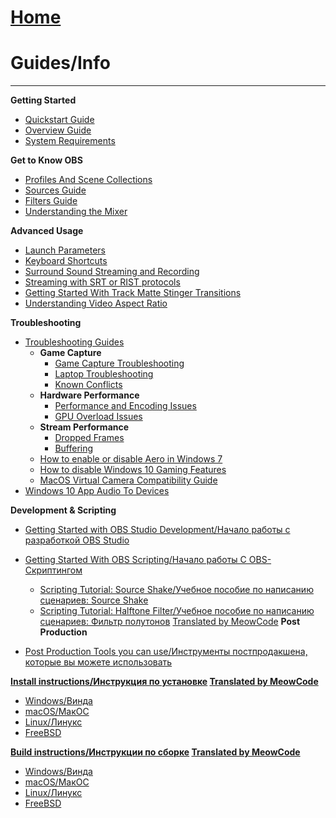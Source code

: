 # [Home](Home)

# Guides/Info
** **
**Getting Started**

* [Quickstart Guide](OBS-Studio-Quickstart)
* [Overview Guide](OBS-Studio-Overview)
* [System Requirements](System-Requirements)

**Get to Know OBS**

* [Profiles And Scene Collections](https://github.com/obsproject/obs-studio/wiki/Profiles-And-Scene-Collections)
* [Sources Guide](Sources-Guide)
* [Filters Guide](Filters-Guide)
* [Understanding the Mixer](Understanding-The-Mixer)

**Advanced Usage**

* [Launch Parameters](Launch-Parameters) 
* [Keyboard Shortcuts](Keyboard-Shortcuts)
* [Surround Sound Streaming and Recording](Surround-Sound-Streaming-And-Recording)
* [Streaming with SRT or RIST protocols](Streaming-With-SRT-Or-RIST-Protocols)
* [Getting Started With Track Matte Stinger Transitions](Getting-Started-With-Track-Matte-Stinger-Transitions)
* [Understanding Video Aspect Ratio](Understanding-Aspect-Ratio)

**Troubleshooting**

* [Troubleshooting Guides](Troubleshooting-Guides)
  * **Game Capture**
    * [Game Capture Troubleshooting](Game-Capture-Guide)
    * [Laptop Troubleshooting](Laptop-Troubleshooting)
    * [Known Conflicts](Known-Conflicts)
  * **Hardware Performance**
    * [Performance and Encoding Issues](General-Performance-and-Encoding-Issues)
    * [GPU Overload Issues](GPU-overload-issues)
  * **Stream Performance**
    * [Dropped Frames](Dropped-Frames-and-General-Connection-Issues)
    * [Buffering](Stream-Buffering-Issues)
  * [How to enable or disable Aero in Windows 7](How-to-enable-or-disable-Aero-in-Windows-7)
  * [How to disable Windows 10 Gaming Features](How-to-disable-Windows-10-Gaming-Features)
  * [MacOS Virtual Camera Compatibility Guide](MacOS-Virtual-Camera-Compatibility-Guide)
* [Windows 10 App Audio To Devices](Windows-10-App-Volume-Device-Preferences)

**Development & Scripting**

* [Getting Started with OBS Studio Development/Начало работы с разработкой OBS Studio](Getting-Started-with-OBS-Studio-Development)
* [Getting Started With OBS Scripting/Начало работы С OBS-Скриптингом](Getting-Started-With-OBS-Scripting)
  * [Scripting Tutorial: Source Shake/Учебное пособие по написанию сценариев: Source Shake](Scripting-Tutorial-Source-Shake)
  * [Scripting Tutorial: Halftone Filter/Учебное пособие по написанию сценариев: Фильтр полутонов](Scripting-Tutorial-Halftone-Filter)
[Translated by MeowCode](https://www.youtube.com/channel/UCQ49856maCOmHCi0oQa4O-g)
**Post Production**

* [Post Production Tools you can use/Инструменты постпродакшена, которые вы можете использовать](Post-Production-Tools-you-can-use)

**[Install instructions/Инструкция по установке](install-instructions) [Translated by MeowCode](https://www.youtube.com/channel/UCQ49856maCOmHCi0oQa4O-g)**

* [Windows/Винда](install-instructions#windows)
* [macOS/МакОС](install-instructions#macos)
* [Linux/Линукс](install-instructions#linux)
* [FreeBSD](install-instructions#freebsd)

**[Build instructions/Инструкции по сборке](building-obs-studio) [Translated by MeowCode](https://www.youtube.com/channel/UCQ49856maCOmHCi0oQa4O-g)**

* [Windows/Винда](build-instructions-for-windows)
* [macOS/МакОС](build-instructions-for-mac)
* [Linux/Линукс](build-instructions-for-linux)
* [FreeBSD](build-instructions-for-freebsd)